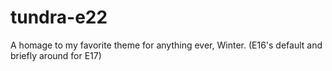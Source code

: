# tundra-e22
A homage to my favorite theme for anything ever, Winter. (E16's default and briefly around for E17)
